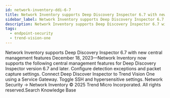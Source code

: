 ```yaml
---
id: network-inventory-ddi-6-7
title: Network Inventory supports Deep Discovery Inspector 6.7 with new central management features
sidebar_label: Network Inventory supports Deep Discovery Inspector 6.7 with new central management features
description: Network Inventory supports Deep Discovery Inspector 6.7 with new central management features
tags:
  - endpoint-security
  - trend-vision-one
---
```


 Network Inventory supports Deep Discovery Inspector 6.7 with new central management features December 18, 2023—Network Inventory now supports the following central management features for Deep Discovery Inspector version 6.7 and later. Configure detection exceptions and packet capture settings. Connect Deep Discover Inspector to Trend Vision One using a Service Gateway. Toggle SSH and hypersensitive settings. Network Security → Network Inventory © 2025 Trend Micro Incorporated. All rights reserved.Search Knowledge Base